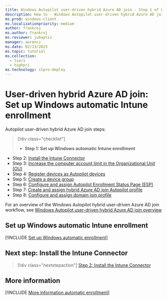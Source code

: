 ```yaml
---
title: Windows Autopilot user-driven hybrid Azure AD join - Step 1 of 8 - Set up Windows automatic Intune enrollment
description: How to - Windows Autopilot user-driven hybrid Azure AD join - Step 1 of 8 - Set up Windows automatic Intune enrollment.
ms.prod: windows-client
ms.localizationpriority: medium
author: frankroj
ms.author: frankroj
ms.reviewer: jubaptis
manager: aaroncz
ms.date: 02/13/2023
ms.topic: tutorial
ms.collection: 
  - tier1
  - highpri
ms.technology: itpro-deploy
---
```


# User-driven hybrid Azure AD join: Set up Windows automatic Intune enrollment

Autopilot user-driven hybrid Azure AD join steps:
> [!div class="checklist"]
> - **Step 1: Set up Windows automatic Intune enrollment**
- Step 2: [Install the Intune Connector](hybrid-azure-ad-join-intune-connector.md)
- Step 3: [Increase the computer account limit in the Organizational Unit (OU)](hybrid-azure-ad-join-computer-account-limit.md)
- Step 4: [Register devices as Autopilot devices](hybrid-azure-ad-join-register-device.md)
- Step 5: [Create a device group](hybrid-azure-ad-join-device-group.md)
- Step 6: [Configure and assign Autopilot Enrollment Status Page (ESP)](hybrid-azure-ad-join-esp.md)
- Step 7: [Create and assign hybrid Azure AD join Autopilot profile](hybrid-azure-ad-join-autopilot-profile.md)
- Step 8: [Configure and assign domain join profile](hybrid-azure-ad-join-domain-join-profile.md)

For an overview of the Windows Autopilot hybrid user-driven Azure AD join workflow, see [Windows Autopilot user-driven hybrid Azure AD join overview](hybrid-azure-ad-join-workflow.md)

## Set up Windows automatic Intune enrollment

[!INCLUDE [Set up Windows automatic enrollment](../includes/automatic-intune-enrollment.md)]

## Next step: Install the Intune Connector

> [!div class="nextstepaction"]
> [Step 2: Install the Intune Connector](hybrid-azure-ad-join-intune-connector.md)

## More information

[!INCLUDE [More information automatic enrollment](../includes/more-info-automatic-enrollment.md)]
